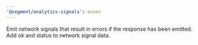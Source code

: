 ```yaml
---
'@segment/analytics-signals': minor
---
```


Emit network signals that result in errors if the response has been emitted. Add ok and status to network signal data.